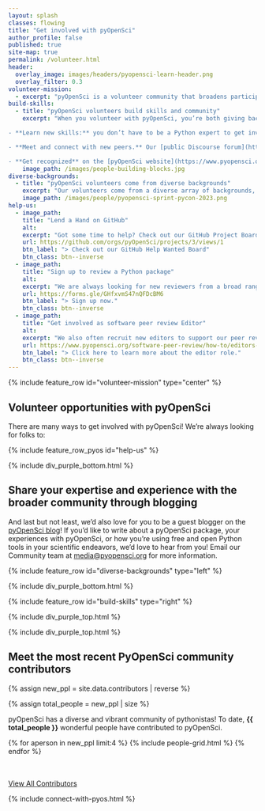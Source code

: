 ```yaml
---
layout: splash
classes: flowing
title: "Get involved with pyOpenSci"
author_profile: false
published: true
site-map: true
permalink: /volunteer.html
header:
  overlay_image: images/headers/pyopensci-learn-header.png
  overlay_filter: 0.3
volunteer-mission:
  - excerpt: "pyOpenSci is a volunteer community that broadens participation in scientific open source. We make finding, sharing and contributing to reusable code easier for everyone, everywhere."
build-skills:
  - title: "pyOpenSci volunteers build skills and community"
    excerpt: "When you volunteer with pyOpenSci, you’re both giving back and developing professional skills. As a volunteer you will:

- **Learn new skills:** you don’t have to be a Python expert to get involved with pyOpenSci. We can help you level up your packaging game and learn how to constructively review both code and copy through contributions to our online learning resources.

- **Meet and connect with new peers.** Our [public Discourse forum](https://pyopensci.discourse.group/) is a great place to ask and answer questions, as well as discuss packaging and open science with other Pythonistas.

- **Get recognized** on the [pyOpenSci website](https://www.pyopensci.org/our-community/index.html) and in our [GitHub repositories](https://github.com/pyOpenSci): your contribution matters, and we want to ensure your work is recognized and celebrated in a public forum. If you serve as an editor you can also connect with pyOpenSci professionally as a volunteer for our organization on LinkedIn"
    image_path: /images/people-building-blocks.jpg
diverse-backgrounds:
  - title: "pyOpenSci volunteers come from diverse backgrounds"
    excerpt: "Our volunteers come from a diverse array of backgrounds, including industry, academia, agencies, national labs, and more. pyOpenSci volunteers are primarily engaged in both the peer review process and developing resources to support the scientific Python community. Volunteers  help improve the quality, maintainability and usability of the software that scientists need for open science. They also support maintainers in developing scientific Python software."
    image_path: /images/people/pyopensci-sprint-pycon-2023.png
help-us:
  - image_path:
    title: "Lend a Hand on GitHub"
    alt:
    excerpt: "Got some time to help? Check out our GitHub Project Board for a list of current issues that we could use help with. Any issue that is tagged `help-wanted` in our repos is also fair game for anyone to tackle! We add anyone who contributes to pyOpenSci to our [community page](/our-community/). "
    url: https://github.com/orgs/pyOpenSci/projects/3/views/1
    btn_label: "> Check out our GitHub Help Wanted Board"
    btn_class: btn--inverse
  - image_path:
    title: "Sign up to review a Python package"
    alt:
    excerpt: "We are always looking for new reviewers from a broad range of scientific domains. Some reviewers have extensive packaging expertise and others have domain expertise or focus on package usability. If you are new to reviewing we are happy to support you through our peer review mentorship program. [Learn more about the reviewer role](https://www.pyopensci.org/software-peer-review/how-to/reviewer-guide.html) and sign up using the link below."
    url: https://forms.gle/GHfxvmS47nQFDcBM6
    btn_label: "> Sign up now."
    btn_class: btn--inverse
  - image_path:
    title: "Get involved as software peer review Editor"
    alt:
    excerpt: "We also often recruit new editors to support our peer review process. "
    url: https://www.pyopensci.org/software-peer-review/how-to/editors-guide.html
    btn_label: "> Click here to learn more about the editor role."
    btn_class: btn--inverse
---
```


{% include feature_row id="volunteer-mission" type="center" %}


<div class="pyos-section purple" markdown="1">
<div class="content padding" markdown="1">

## Volunteer opportunities with pyOpenSci

There are many ways to get involved with pyOpenSci! We’re always looking for folks to:

{% include feature_row_pyos id="help-us" %}


</div>
</div>

{% include div_purple_bottom.html  %}


<div class="pyos-section" markdown="1">
<div class="content padding" markdown="1">

## Share your expertise and experience with the broader community through blogging

And last but not least, we’d also love for you to be a guest blogger on the [pyOpenSci blog](https://www.pyopensci.org/blog/index.html)! If you’d like to write about a pyOpenSci package, your experiences with pyOpenSci, or how you’re using free and open Python tools in your scientific endeavors, we’d love to hear from you! Email our Community team at [media@pyopensci.org](mailto:media@pyopensci.org) for more information.



</div>
</div>


<div class="pyos-section purple">
<div class="content" markdown="1">

{% include feature_row id="diverse-backgrounds" type="left" %}

</div>
</div>

{% include div_purple_bottom.html  %}


<div class="pyos-section" markdown="1">
<div class="content" markdown="1">

{% include feature_row id="build-skills" type="right" %}

</div>
</div>

{% include div_purple_top.html  %}

{% include div_purple_top.html  %}

<div class="pyos-section purple" markdown="1">
<div class="content padding" markdown="1">

## Meet the most recent PyOpenSci community contributors

<!-- Get a list of all contribs and sort reverse so newest are first -->
{% assign new_ppl = site.data.contributors | reverse %}

{% assign total_people = new_ppl | size %}

pyOpenSci has a diverse and vibrant community of pythonistas! To date,
**{{ total_people }}** wonderful people have contributed to pyOpenSci.

<div class="entries-grid">
{% for aperson in new_ppl limit:4 %}
    {% include people-grid.html  %}
{% endfor %}
</div>

<br clear="both">
<br clear="both">

<a href="/python-packages/" class="btn btn--info">View All Contributors <i class="fa fa-4 fa-arrow-circle-right" aria-hidden="true"></i></a>


</div>
</div>


{% include connect-with-pyos.html %}

